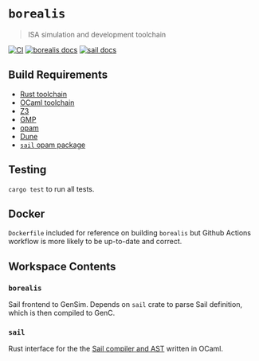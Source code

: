 # `borealis`

> ISA simulation and development toolchain

[![CI](https://github.com/avisi-group/sail-rs/actions/workflows/ci.yml/badge.svg)](https://github.com/avisi-group/sail-rs/actions/workflows/ci.yml)
[![borealis docs](https://img.shields.io/badge/docs-borealis-blue)](https://avisi.org.uk/sail-rs/borealis/)
[![sail docs](https://img.shields.io/badge/docs-sail-blue)](https://avisi.org.uk/sail-rs/sail/)

## Build Requirements

* [Rust toolchain](https://rustup.rs)
* [OCaml toolchain](https://ocaml.org)
* [Z3](https://github.com/Z3Prover/z3)
* [GMP](https://gmplib.org)
* [opam](https://opam.ocaml.org)
* [Dune](https://dune.build)
* [`sail` opam package](https://opam.ocaml.org/packages/sail/)

## Testing

`cargo test` to run all tests.

## Docker

`Dockerfile` included for reference on building `borealis` but Github Actions workflow is more likely to be up-to-date and correct.

## Workspace Contents

### `borealis`

Sail frontend to GenSim. Depends on `sail` crate to parse Sail definition, which is then compiled to GenC.

### `sail`

Rust interface for the the [Sail compiler and AST](https://www.cl.cam.ac.uk/~pes20/sail/) written in OCaml.
